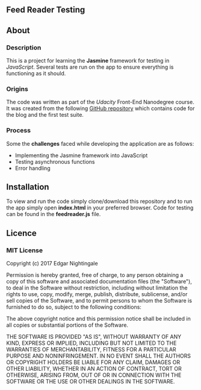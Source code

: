 ## Feed Reader Testing
## About
### Description
This is a project for learning the **Jasmine** framework for testing in _JavaScript_. Several tests are run on the app to ensure everything is functioning as it should.

### Origins
The code was written as part of the _Udacity_ Front-End Nanodegree course. It was created from the following [GitHub repository](https://github.com/udacity/frontend-nanodegree-feedreader.git) which contains code for the blog and the first test suite.

### Process
Some the **challenges** faced while developing the application are as follows:
- Implementing the Jasmine framework into JavaScript
- Testing asynchronous functions
- Error handling

## Installation
To view and run the code simply clone/download this repository and to run the app simply open **index.html** in your preferred browser. Code for testing can be found in the **feedreader.js** file.

## Licence
### MIT License

Copyright (c) 2017 Edgar Nightingale

Permission is hereby granted, free of charge, to any person obtaining a copy
of this software and associated documentation files (the "Software"), to deal
in the Software without restriction, including without limitation the rights
to use, copy, modify, merge, publish, distribute, sublicense, and/or sell
copies of the Software, and to permit persons to whom the Software is
furnished to do so, subject to the following conditions:

The above copyright notice and this permission notice shall be included in all
copies or substantial portions of the Software.

THE SOFTWARE IS PROVIDED "AS IS", WITHOUT WARRANTY OF ANY KIND, EXPRESS OR
IMPLIED, INCLUDING BUT NOT LIMITED TO THE WARRANTIES OF MERCHANTABILITY,
FITNESS FOR A PARTICULAR PURPOSE AND NONINFRINGEMENT. IN NO EVENT SHALL THE
AUTHORS OR COPYRIGHT HOLDERS BE LIABLE FOR ANY CLAIM, DAMAGES OR OTHER
LIABILITY, WHETHER IN AN ACTION OF CONTRACT, TORT OR OTHERWISE, ARISING FROM,
OUT OF OR IN CONNECTION WITH THE SOFTWARE OR THE USE OR OTHER DEALINGS IN THE
SOFTWARE.
